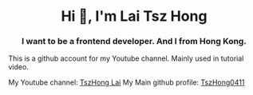 ﻿<h1 align="center">Hi 👋, I'm Lai Tsz Hong</h1>
<h3 align="center">I want to be a frontend developer. And I from Hong Kong.</h3>

This is a github account for my Youtube channel. Mainly used in tutorial video.

My Youtube channel: [TszHong Lai](https://www.youtube.com/channel/UC2hMWOaOlk9vrkvFVaGmn0Q)
My Main github profile: [TszHong0411](https://github.com/tszhong0411)
